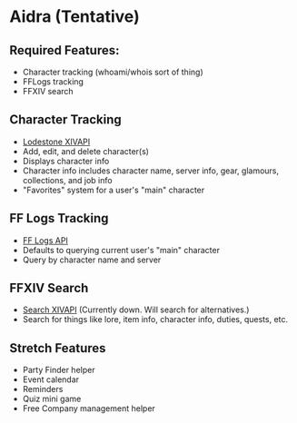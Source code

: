 # Aidra (Tentative)
## Required Features:
- Character tracking (whoami/whois sort of thing)
- FFLogs tracking
- FFXIV search

## Character Tracking
- [Lodestone XIVAPI](https://xivapi.com/docs/Lodestone)
- Add, edit, and delete character(s)
- Displays character info
- Character info includes character name, server info, gear, glamours, collections, and job info
- "Favorites" system for a user's "main" character

## FF Logs Tracking
- [FF Logs API](https://www.fflogs.com/api/docs)
- Defaults to querying current user's "main" character
- Query by character name and server

## FFXIV Search
- [Search XIVAPI](https://xivapi.com/docs/Search) (Currently down. Will search for alternatives.)
- Search for things like lore, item info, character info, duties, quests, etc.

## Stretch Features
- Party Finder helper
- Event calendar
- Reminders
- Quiz mini game
- Free Company management helper